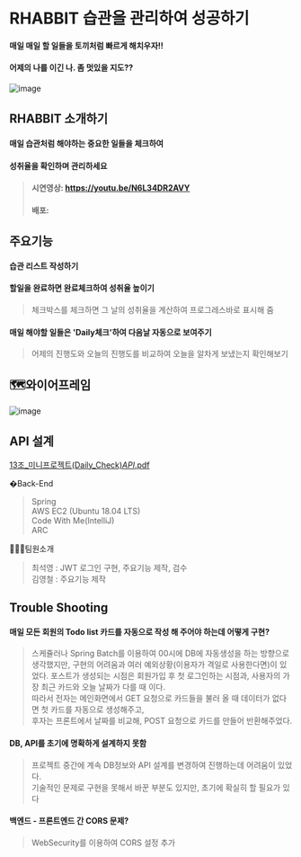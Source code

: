 # RHABBIT 습관을 관리하여 성공하기
#### 매일 매일 할 일들을 토끼처럼 빠르게 해치우자!!
#### 어제의 나를 이긴 나. 좀 멋있을 지도??
 ![image](https://user-images.githubusercontent.com/86106738/145669369-832292c5-52c5-4749-b3e2-601447298475.png)
## RHABBIT 소개하기
#### 매일 습관처럼 해야하는 중요한 일들을 체크하여 
#### 성취율을 확인하며 관리하세요

> ####  시연영상: https://youtu.be/N6L34DR2AVY
> ####  배포:

## 주요기능
#### 습관 리스트 작성하기

#### 할일을 완료하면 완료체크하여 성취율 높이기
> 체크박스를 체크하면 그 날의 성취율을 계산하여 프로그레스바로 표시해 줌

#### 매일 해야할 일들은 'Daily체크'하여 다음날 자동으로 보여주기
> 어제의 진행도와 오늘의 진행도를 비교하여 오늘을 알차게 보냈는지 확인해보기
 
## 🗺와이어프레임
![image](https://user-images.githubusercontent.com/86106738/145660434-1f838d4d-4eb6-4fe9-aeda-64cf4f4b377b.png)

## API 설계
 
 [13조_미니프로젝트(Daily_Check)_API_.pdf](https://github.com/Rhabbit13/Rhabbit-FrontEnd/files/7696328/13._.Daily_Check._API_.pdf)

�Back-End
> Spring  
> AWS EC2 (Ubuntu 18.04 LTS)  
> Code With Me(IntelliJ)    
> ARC  

🧑🏻‍💻팀원소개
> 최석영 : JWT 로그인 구현, 주요기능 제작, 검수  
> 김영철 : 주요기능 제작

## Trouble Shooting
#### 매일 모든 회원의 Todo list 카드를 자동으로 작성 해 주어야 하는데 어떻게 구현?  
> 스케쥴러나 Spring Batch를 이용하여 00시에 DB에 자동생성을 하는 방향으로 생각했지만, 구현의 어려움과 여러 예외상황(이용자가 격일로 사용한다면)이 있었다.
> 포스트가 생성되는 시점은 회원가입 후 첫 로그인하는 시점과, 사용자의 가장 최근 카드와 오늘 날짜가 다를 때 이다.<br>
> 따라서 전자는 메인화면에서 GET 요청으로 카드들을 불러 올 때 데이터가 없다면 첫 카드를 자동으로 생성해주고, 
> <br> 후자는 프론트에서 날짜를 비교해, POST 요청으로 카드를 만들어 반환해주었다.

#### DB, API를 초기에 명확하게 설계하지 못함
> 프로젝트 중간에 계속 DB정보와 API 설계를 변경하여 진행하는데 어려움이 있었다.<br>
> 기술적인 문제로 구현을 못해서 바꾼 부분도 있지만, 초기에 확실히 할 필요가 있다

#### 백엔드 - 프론트엔드  간 CORS 문제?  
> WebSecurity를 이용하여 CORS 설정 추가
